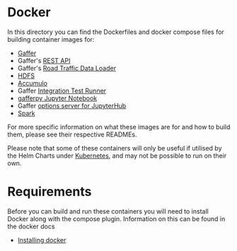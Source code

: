 Docker
=======

In this directory you can find the Dockerfiles and docker compose files for building container images for:
* [Gaffer](gaffer/)
* Gaffer's [REST API](gaffer-rest/)
* Gaffer's [Road Traffic Data Loader](gaffer-road-traffic-loader/) 
* [HDFS](hdfs/)
* [Accumulo](accumulo/)
* Gaffer [Integration Test Runner](gaffer-integration-tests/)
* [gafferpy Jupyter Notebook](gaffer-pyspark-notebook/)
* Gaffer [options server for JupyterHub](gaffer-jhub-options-server/)
* [Spark](spark-py/)

For more specific information on what these images are for and how to build them, please see their respective READMEs.

Please note that some of these containers will only be useful if utilised by the Helm Charts under [Kubernetes](/kubernetes/), and may not be possible to run on their own.

# Requirements
Before you can build and run these containers you will need to install Docker along with the compose plugin. Information on this can be found in the docker docs
* [Installing docker](https://docs.docker.com/get-docker/)
